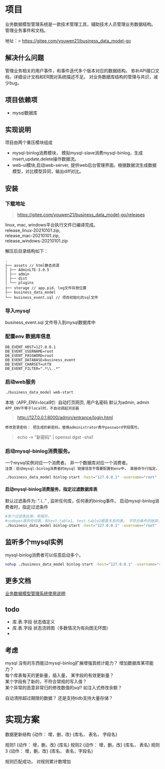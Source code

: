 # 项目

业务数据模型管理系统是一款技术管理工具，辅助技术人员管理业务数据结构。 管理业务事件和文档。

地址：> https://gitee.com/youwen21/business_data_model-go

## 解决什么问题

管理业务相关的用户事件，和事件迭代多个版本对应的数据结构。 弥补API接口文档，详细设计文档和ER图对系统描述不足。 对业务数据库结构的管理与共识，减少bug。

## 项目依赖项

- mysql数据库

## 实现说明

项目由两个重压模块组成

- mysql-binlog消费模块， 模拟mysql-slave消费mysql-binlog，生成insert,update,delete操作数据流。
- web-ui模块,启动web-server, 提供web后台管理界面。根据数据流生成数据模型，对比模型异同，输出diff对比。

## 安装

### 下载地址

> https://gitee.com/youwen21/business_data_model-go/releases

linux, mac, windows平台执行文件已编译完成。  
release_linux-20210101.zip,  
release_mac-20210101.zip,  
release_windows-20210101.zip

解压后目录结构如下：

```
.
├── assets // html静态资源
│ ├── AdminLTE-3.0.5
│ ├── admin
│ ├── dist
│ └── plugins
├── storage // app.pid. log文件存放位置
├── business_data_model
└── business_event.sql // 项目初始化的sql文件
```

### 导入mysql

business_event.sql 文件导入到mysql数据库中

### 配置env 数据库信息

```
DB_EVENT_HOST=127.0.0.1
DB_EVENT_USERNAME=root
DB_EVENT_PASSWORD=root
DB_EVENT_DATABASE=business_event
DB_EVENT_CHARSET=utf8
DB_EVENT_FILTER=".*\\..*"
```

### 启动web服务

```bash
./business_data_model web-start 
```

本地（APP_ENV=local时）自动打页网页, 用户名密码 默认为admin, admin
`APP_ENV不等于local时，不自动调起浏览器`
> http://127.0.0.1:8000/admin/entrance/login.html

`修改登录密码： 把生成的新密码，替换administrator表中password字段既可。`
> echo -n "新密码" | openssl dgst -sha1

### 启动mysql-binlog消费服务。

一个mysql实例对应一个消费者。 非一个数据库对应一个消费者。  
`注意：启动mysql-binlog消费者的mysql 链接信息不需要配置到env中， 直接命令行指定。 `

```bash
./business_data_model binlog-start -host="127.0.0.1" -username="root" -password="password"
```

#### 启动mysql-binlog消费服务，指定过滤数据库表

默认过滤条件为: ".*\\..*" , 监听任何库，任何表的binlog事件。 启动mysql-binlog消费者时，指定过滤条件

```bash
#多个过滤表达用，号隔开。
#codeper库的任何表，和test.table1, test.table2都是关系的表。 不符合条件的抛弃，不写入ddd_event_stream表中。
./business_data_model binlog-start -host="127.0.0.1" -username="root" -password="password" -filter="codeper\\..*,test\\.table1,test\\.table2"
```

## 监听多个mysql实例

mysql-binlog消费者可以任意启动多个。

```bash
nohup ./business_data_model binlog-start -host="127.0.0.1" -username="root" -password="password" 2&>1 >out.log &
```

## 更多文档
[业务数据模型管理系统使用说明](/doc/ui.md)



## todo 
- 库.表.字段 状态值定义
- 库.表.字段  状态流转图（多数情况为有向图无环图）
- 

## 考虑
 mysql 没有的东西能过mysql-binlog扩展增强其统计能力？  增加数据库某项能力？  
 每个库表每天的更新量，插入量， 某字段的有效更新量？  
 某个字段有了新的，不符合常规的写入值？  
 某个异常的恶意非常归的修改数值的sql? 如注入式修改余额？ 

自动清除超过期限的数据？ 还是支持tidb支持大量存储？


# 实现方案
数据更新结构 {动作： 增，删，改} {库名， 表名， 字段名}

规则1 {动作： 增，删，改} {库名}
规则2 {动作： 增，删，改} {库名， 表名}
规则3 {动作： 增，删，改} {库名， 表名，字段名}

规则匹配成功， 对规则累计数增加